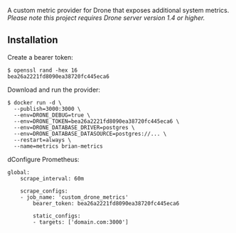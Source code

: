 A custom metric provider for Drone that exposes additional system metrics. _Please note this project requires Drone server version 1.4 or higher._

## Installation

Create a bearer token:

```console
$ openssl rand -hex 16
bea26a2221fd8090ea38720fc445eca6
```

Download and run the provider:

```console
$ docker run -d \
  --publish=3000:3000 \
  --env=DRONE_DEBUG=true \
  --env=DRONE_TOKEN=bea26a2221fd8090ea38720fc445eca6 \
  --env=DRONE_DATABASE_DRIVER=postgres \
  --env=DRONE_DATABASE_DATASOURCE=postgres://... \
  --restart=always \
  --name=metrics brian-metrics 
```

dConfigure Prometheus:

```text
global:
    scrape_interval: 60m

    scrape_configs:
    - job_name: 'custom_drone_metrics'
        bearer_token: bea26a2221fd8090ea38720fc445eca6

        static_configs:
        - targets: ['domain.com:3000']
```

